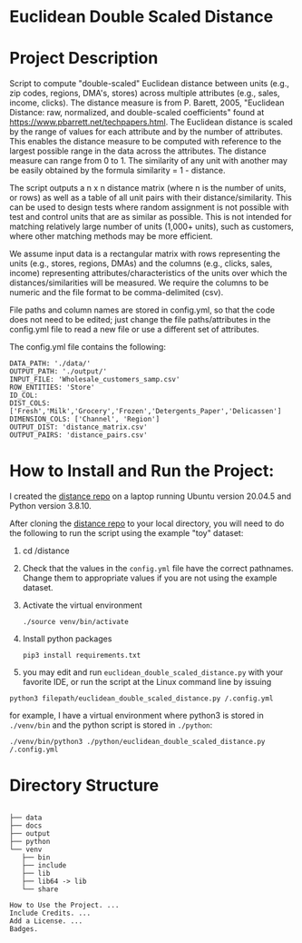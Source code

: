# Euclidean Double Scaled Distance

# Project Description

Script to compute "double-scaled" Euclidean distance between units (e.g., zip codes, regions, DMA's, stores) across multiple attributes (e.g., sales, income, clicks).  The distance measure is from P. Barett, 2005, "Euclidean Distance: raw, normalized, and double-scaled coefficients" found at https://www.pbarrett.net/techpapers.html.  The Euclidean distance is scaled by the range of values for each attribute and by the number of attributes.  This enables the distance measure to be computed with reference to the largest possible range in the data across the attributes.  The distance measure can range from 0 to 1.  The similarity of any unit with another may be easily obtained by the formula similarity = 1 - distance.

The script outputs a n x n distance matrix (where n is the number of units, or rows) as well as a table of all unit pairs with their distance/similarity.  This can be used to design tests where random assignment is not possible with test and control units that are as similar as possible.  This is not intended for matching relatively large number of units (1,000+ units), such as customers,  where other matching methods may be more efficient.

We assume input data is a rectangular matrix with rows representing the units (e.g., stores, regions, DMAs) and the columns (e.g., clicks, sales, income) representing attributes/characteristics of the units over which the distances/similarities will be measured.  We require the columns to be numeric and the file format to be comma-delimited (csv).

File paths and column names are stored in config.yml, so that the code does not need to be edited; just change the file paths/attributes in the config.yml file to read a new file or use a different set of attributes.

The config.yml file contains the following:

    DATA_PATH: './data/'
    OUTPUT_PATH: './output/'
    INPUT_FILE: 'Wholesale_customers_samp.csv'
    ROW_ENTITIES: 'Store'
    ID_COL: 
    DIST_COLS: ['Fresh','Milk','Grocery','Frozen','Detergents_Paper','Delicassen']
    DIMENSION_COLS: ['Channel', 'Region'] 
    OUTPUT_DIST: 'distance_matrix.csv'
    OUTPUT_PAIRS: 'distance_pairs.csv'

# How to Install and Run the Project:

I created the [distance repo](https://github.com/PatrickRooney/distance) on a laptop running Ubuntu version 20.04.5 and Python version 3.8.10.

After cloning the [distance repo](https://github.com/PatrickRooney/distance) to your local directory, you will need to do the following to run the script using the example "toy" dataset:

1. cd /distance

2. Check that the values in the `config.yml` file have the correct pathnames.  Change them to appropriate values if you are not using the example dataset.

3. Activate the virtual environment

    `./source venv/bin/activate`

4. Install python packages

    `pip3 install requirements.txt`

5. you may edit and run `euclidean_double_scaled_distance.py` with your favorite IDE, or run the script at the Linux command line by issuing

```
python3 filepath/euclidean_double_scaled_distance.py /.config.yml
```
for example, I have a virtual environment where python3 is stored in `./venv/bin` and the python script is stored in `./python`:

```
./venv/bin/python3 ./python/euclidean_double_scaled_distance.py /.config.yml
```
 
# Directory Structure
 
 ```

├── data
├── docs
├── output
├── python
└── venv
    ├── bin
    ├── include
    ├── lib
    ├── lib64 -> lib
    └── share
```

 
 
 
    How to Use the Project. ...
    Include Credits. ...
    Add a License. ...
    Badges.